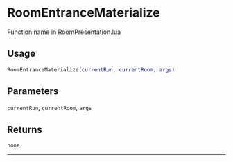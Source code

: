 # RoomEntranceMaterialize
Function name in RoomPresentation.lua
## Usage
```lua
RoomEntranceMaterialize(currentRun, currentRoom, args)
```
## Parameters
`currentRun`, `currentRoom`, `args`
## Returns
`none`

---